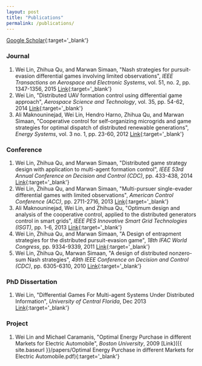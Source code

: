 ```yaml
---
layout: post
title: "Publications"
permalink: /publications/
---
```


[Google Scholar](https://scholar.google.com/citations?user=k6ZuWzUAAAAJ&hl=en){:target='_blank'}

### Journal
1. Wei Lin, Zhihua Qu, and Marwan Simaan,
"Nash strategies for pursuit-evasion differential games involving limited observations",
_IEEE Transactions on Aerospace and Electronic Systems_, vol. 51, no. 2, pp. 1347-1356, 2015
[Link](http://www.eecs.ucf.edu/~qu/Journals/2015%20IEEE%20TAES.pdf){:target='_blank'}
1. Wei Lin, "Distributed UAV formation control using differential game approach",
_Aerospace Science and Technology_, vol. 35, pp. 54-62, 2014
[Link](https://www.researchgate.net/profile/Wei_Lin42/publication/279206363_Distributed_game_strategy_design_with_application_to_multi-agent_formation_control/links/5590f2db08aed6ec4bf681ad.pdf){:target='_blank'}
1. Ali Maknouninejad, Wei Lin, Hendro Harno, Zhihua Qu, and Marwan Simaan,
"Cooperative control for self-organizing microgrids and game strategies for optimal dispatch of distributed renewable generations",
_Energy Systems_, vol. 3 no. 1, pp. 23-60, 2012
[Link](https://www.researchgate.net/profile/Ali_Maknouninejad/publication/257794979_Cooperative_control_for_self-organizing_microgrids_and_game_strategies_for_optimal_dispatch_of_distributed_renewable_generations/links/0a85e539e01d7a9ec6000000/Cooperative-control-for-self-organizing-microgrids-and-game-str){:target='_blank'}


### Conference
1. Wei Lin, Zhihua Qu, and Marwan Simaan,
"Distributed game strategy design with application to multi-agent formation control",
_IEEE 53rd Annual Conference on Decision and Control (CDC)_, pp. 433-438, 2014
[Link](https://www.researchgate.net/profile/Wei_Lin42/publication/279206363_Distributed_game_strategy_design_with_application_to_multi-agent_formation_control/links/5590f2db08aed6ec4bf681ad.pdf){:target='_blank'}
1. Wei Lin, Zhihua Qu, and Marwan Simaan,
"Multi-pursuer single-evader differential games with limited observations",
_American Control Conference (ACC)_, pp. 2711-2716, 2013
[Link](https://www.researchgate.net/profile/Wei_Lin42/publication/261199648_Multi-pursuer_single-evader_differential_games_with_limited_observations/links/5590f26308ae15962d8c6cb8.pdf){:target='_blank'}
1. Ali Maknouninejad, Wei Lin, and Zhihua Qu,
"Optimum design and analysis of the cooperative control, applied to the distributed generators control in smart grids",
_IEEE PES Innovative Smart Grid Technologies (ISGT)_, pp. 1-6, 2013
[Link](https://s3.amazonaws.com/academia.edu.documents/32587375/Optimum.pdf?AWSAccessKeyId=AKIAIWOWYYGZ2Y53UL3A&Expires=1514159085&Signature=EZ6cvcrc2bMPSO301HLIyfaNFhc%3D&response-content-disposition=inline%3B%20filename%3DOptimum_Design_and_Analysis_of_the_Coope.pdf){:target='_blank'}
1. Wei Lin, Zhihua Qu, and Marwan Simaan,
"A Design of entrapment strategies for the distributed pursuit-evasion game",
_18th IFAC World Congress_, pp. 9334-9339, 2011
[Link](http://folk.ntnu.no/skoge/prost/proceedings/ifac11-proceedings/data/html/papers/0964.pdf){:target='_blank'}
1. Wei Lin, Zhihua Qu, Marwan Simaan,
"A design of distributed nonzero-sum Nash strategies",
_49th IEEE Conference on Decision and Control (CDC)_, pp. 6305-6310, 2010
[Link](https://www.researchgate.net/profile/Wei_Lin42/publication/224220408_A_Design_of_Distributed_Nonzero-Sum_Nash_Strategies/links/558ae28408ae48b7b56d9c28.pdf){:target='_blank'}

### PhD Dissertation
1. Wei Lin,
"Differential Games For Multi-agent Systems Under Distributed Information",
_University of Central Florida_, Dec 2013 [Link](http://stars.library.ucf.edu/etd/2763/){:target='_blank'}

### Project
1. Wei Lin and Michael Caramanis,
"Optimal Energy Purchase in different Markets for Electric Automobile",
_Boston University_, 2009 [Link]({{ site.baseurl }}/papers/Optimal Energy Purchase in different Markets for Electric Automobile.pdf){:target='_blank'}
